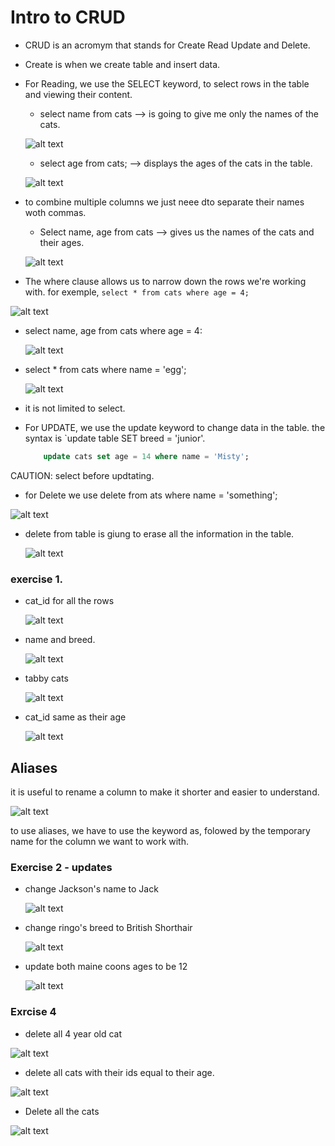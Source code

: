 # Intro to CRUD
* CRUD is an acromym that stands for  Create Read Update and Delete.
* Create is when we create table and insert data.
* For Reading, we use the SELECT keyword, to select rows in the table and viewing their content.
    * select name from cats --> is going to give me only the names of the cats.
    
     ![alt text](./imgs/image-1.png)

    * select age from cats; --> displays the ages of the cats in the table.
    
    ![alt text](./imgs/image-2.png)
* to combine multiple columns we just neee dto separate their names woth commas.
    * Select name, age from cats --> gives us the names of the cats and their ages.
    
    ![alt text](./imgs/image-3.png)
* The where clause allows us to narrow down the rows we're working with. for exemple, `select * from cats where age = 4;`

 ![alt text](./imgs/image-4.png)

* select name, age from cats where age = 4:

    ![alt text](./imgs/image-5.png)

* select * from cats where name = 'egg';

    ![alt text](./imgs/image-6.png)

* it is not limited to select.

* For UPDATE, we use the update keyword to change data in the table. the syntax is `update table SET breed = 'junior'.

    ```sql
        update cats set age = 14 where name = 'Misty';
    ```
CAUTION: select before updtating.

* for Delete we use delete from  ats where name = 'something'; 

![alt text](./imgs/image-15.png)

* delete from table is giung to erase all the information in the table.

    ![alt text](./imgs/image-16.png)

### exercise 1.

* cat_id for all the rows

    ![alt text](./imgs/image-7.png)

* name and breed.

    ![alt text](./imgs/image-8.png)

* tabby cats

    ![alt text](./imgs/image-9.png)

* cat_id same as their age

    ![alt text](./imgs/image-10.png)

## Aliases

 it is useful to rename a column to make it shorter and easier to understand.
    
![alt text](./imgs/image-11.png)

to use aliases, we have to use the keyword as, folowed by the temporary name for the column we want to work with.

### Exercise 2 - updates

* change Jackson's name to Jack

    ![alt text](./imgs/image-12.png)

* change ringo's breed to British Shorthair

    ![alt text](./imgs/image-13.png)

* update both maine coons ages to be 12

    ![alt text](./imgs/image-14.png)


### Exrcise 4
* delete all 4 year old cat

![alt text](./imgs/image-17.png)

* delete all cats with their ids equal to their age.

![alt text](./imgs/image-18.png)

* Delete all the cats

![alt text](./imgs/image-19.png)


